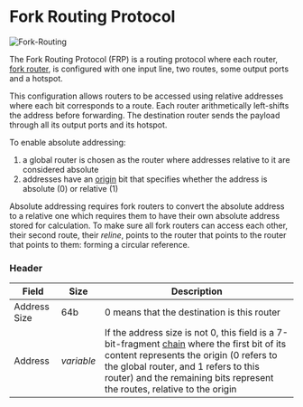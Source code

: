 # Fork Routing Protocol

![Fork-Routing](https://user-images.githubusercontent.com/35694451/208344240-cae75190-51f8-4d8c-88c7-c317a69d08fa.png)

The Fork Routing Protocol (FRP) is a routing protocol where each router, <ins>fork router</ins>, is configured with one input line, two routes, some output ports and a hotspot.

This configuration allows routers to be accessed using relative addresses where each bit corresponds to a route. Each router arithmetically left-shifts the address before forwarding. The destination router sends the payload through all its output ports and its hotspot.

To enable absolute addressing:
1. a global router is chosen as the router where addresses relative to it are considered absolute
2. addresses have an <ins>origin</ins> bit that specifies whether the address is absolute (0) or relative (1)

Absolute addressing requires fork routers to convert the absolute address to a relative one which requires them to have their own absolute address stored for calculation. To make sure all fork routers can access each other, their second route, their *reline*, points to the router that points to the router that points to them: forming a circular reference.

### Header

Field       |Size      |Description
------------|----------|-----------
Address Size|64b       |0 means that the destination is this router
Address     |*variable*|If the address size is not 0, this field is a 7-bit-fragment [chain](https://github.com/ghoomfrog/universe/blob/main/computer%20science/chain.md) where the first bit of its content represents the origin (0 refers to the global router, and 1 refers to this router) and the remaining bits represent the routes, relative to the origin
